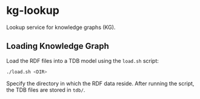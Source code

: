 # kg-lookup
Lookup service for knowledge graphs (KG).

## Loading Knowledge Graph
Load the RDF files into a TDB model using the `load.sh` script:

```bash
./load.sh <DIR>
```

Specify the directory in which the RDF data reside.
After running the script, the TDB files are stored in `tdb/`.